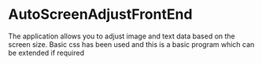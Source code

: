 # AutoScreenAdjustFrontEnd
The application allows you to adjust image and text data based on the screen size.
Basic css has been used and this is a basic program which can be extended if required
